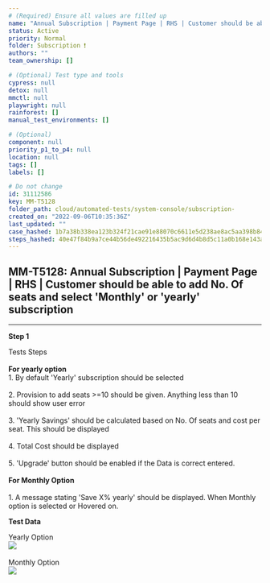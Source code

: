 ```yaml
---
# (Required) Ensure all values are filled up
name: "Annual Subscription | Payment Page | RHS | Customer should be able to add No. Of seats and select 'Monthly' or 'yearly' subscription"
status: Active
priority: Normal
folder: Subscription ❗
authors: ""
team_ownership: []

# (Optional) Test type and tools
cypress: null
detox: null
mmctl: null
playwright: null
rainforest: []
manual_test_environments: []

# (Optional)
component: null
priority_p1_to_p4: null
location: null
tags: []
labels: []

# Do not change
id: 31112586
key: MM-T5128
folder_path: cloud/automated-tests/system-console/subscription-
created_on: "2022-09-06T10:35:36Z"
last_updated: ""
case_hashed: 1b7a38b338ea123b324f21cae91e88070c6611e5d238ae8ac5aa398b8450cbfa9f0cd217d94d997e28aac2a05f5367f7
steps_hashed: 40e47f84b9a7ce44b56de492216435b5ac9d6d4b8d5c11a0b168e143a6cb98d660e1e90e9acb2142be6ec76bd1789f4c
---
```


## MM-T5128: Annual Subscription | Payment Page | RHS | Customer should be able to add No. Of seats and select 'Monthly' or 'yearly' subscription

---

**Step 1**

Tests Steps\
\
**For yearly option**\
1\. By default 'Yearly' subscription should be selected\
\
2\. Provision to add seats >=10 should be given. Anything less than 10 should show user error\
\
3\. 'Yearly Savings' should be calculated based on No. Of seats and cost per seat. This should be displayed\
\
4\. Total Cost should be displayed\
\
5\. 'Upgrade' button should be enabled if the Data is correct entered.\
\
**For Monthly Option**\
\
1\. A message stating 'Save X% yearly' should be displayed. When Monthly option is selected or Hovered on.

**Test Data**

Yearly Option\
![](https://smartbear-tm4j-prod-us-west-2-attachment-rich-text.s3.us-west-2.amazonaws.com/embedded-f3277290f945470c4add5d21ef3dc7ca7b74388fc7152bfb6b99ae58c66a95a8-1662460208271-Screenshot+2022-09-06+at+3.58.42+PM.png)\
\
Monthly Option\
![](https://smartbear-tm4j-prod-us-west-2-attachment-rich-text.s3.us-west-2.amazonaws.com/embedded-f3277290f945470c4add5d21ef3dc7ca7b74388fc7152bfb6b99ae58c66a95a8-1662460311972-Screenshot+2022-09-06+at+4.01.23+PM.png)
